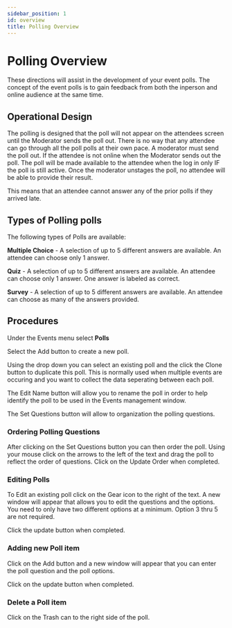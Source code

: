 ```yaml
---
sidebar_position: 1
id: overview
title: Polling Overview
---
```


# Polling Overview

These directions will assist in the development of your event polls.  The concept of the event polls is to gain feedback from both the inperson and online audience at the same time.

## Operational Design

The polling is designed that the poll will not appear on the attendees screen until the Moderator sends the poll out. There is no way that any attendee can go through all the poll polls at their own pace. A moderator must send the poll out.  If the attendee is not online when the Moderator sends out the poll. The poll will be made available to the attendee when the log in only IF the poll is still active.  Once the moderator unstages the poll, no attendee will be able to provide their result. 

This means that an attendee cannot answer any of the prior polls if they arrived late.

## Types of Polling polls

The following types of Polls are available:

**Multiple Choice** - A selection of up to 5 different answers are available. An attendee can choose only 1 answer.

**Quiz** - A selection of up to 5 different answers are available. An attendee can choose only 1 answer. One answer is labeled as correct.

**Survey** - A selection of up to 5 different answers are available. An attendee can choose as many of the answers provided.

## Procedures

Under the Events menu select **Polls**

Select the Add button to create a new poll.

Using the drop down you can select an existing poll and the click the Clone button to duplicate this poll. This is normally used when multiple events are occuring and you want to collect the data seperating between each poll.

The Edit Name button will allow you to rename the poll in order to help identify the poll to be used in the Events management window.

The Set Questions button will allow to organization the polling questions.

### Ordering Polling Questions

After clicking on the Set Questions button you can then order the poll.  Using your mouse click on the arrows to the left of the text and drag the poll to reflect the order of questions.  Click on the Update Order when completed.

### Editing Polls

To Edit an existing poll click on the Gear icon to the right of the text. A new window will appear that allows you to edit the questions and the options. You need to only have two different options at a minimum. Option 3 thru 5 are not required.

Click the update button when completed.

### Adding new Poll item

Click on the Add button and a new window will appear that you can enter the poll question and the poll options.

Click on the update button when completed.

### Delete a Poll item

Click on the Trash can to the right side of the poll.

